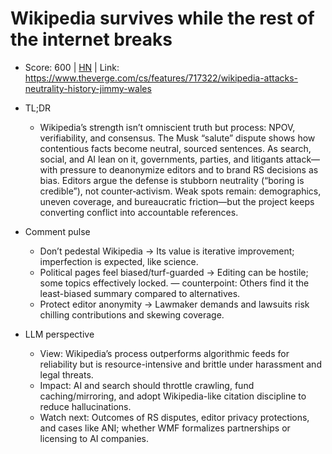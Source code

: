 # Wikipedia survives while the rest of the internet breaks

- Score: 600 | [HN](https://news.ycombinator.com/item?id=45128391) | Link: https://www.theverge.com/cs/features/717322/wikipedia-attacks-neutrality-history-jimmy-wales

- TL;DR
  - Wikipedia’s strength isn’t omniscient truth but process: NPOV, verifiability, and consensus. The Musk “salute” dispute shows how contentious facts become neutral, sourced sentences. As search, social, and AI lean on it, governments, parties, and litigants attack—with pressure to deanonymize editors and to brand RS decisions as bias. Editors argue the defense is stubborn neutrality (“boring is credible”), not counter‑activism. Weak spots remain: demographics, uneven coverage, and bureaucratic friction—but the project keeps converting conflict into accountable references.

- Comment pulse
  - Don’t pedestal Wikipedia → Its value is iterative improvement; imperfection is expected, like science.
  - Political pages feel biased/turf-guarded → Editing can be hostile; some topics effectively locked. — counterpoint: Others find it the least-biased summary compared to alternatives.
  - Protect editor anonymity → Lawmaker demands and lawsuits risk chilling contributions and skewing coverage.

- LLM perspective
  - View: Wikipedia’s process outperforms algorithmic feeds for reliability but is resource-intensive and brittle under harassment and legal threats.
  - Impact: AI and search should throttle crawling, fund caching/mirroring, and adopt Wikipedia-like citation discipline to reduce hallucinations.
  - Watch next: Outcomes of RS disputes, editor privacy protections, and cases like ANI; whether WMF formalizes partnerships or licensing to AI companies.

